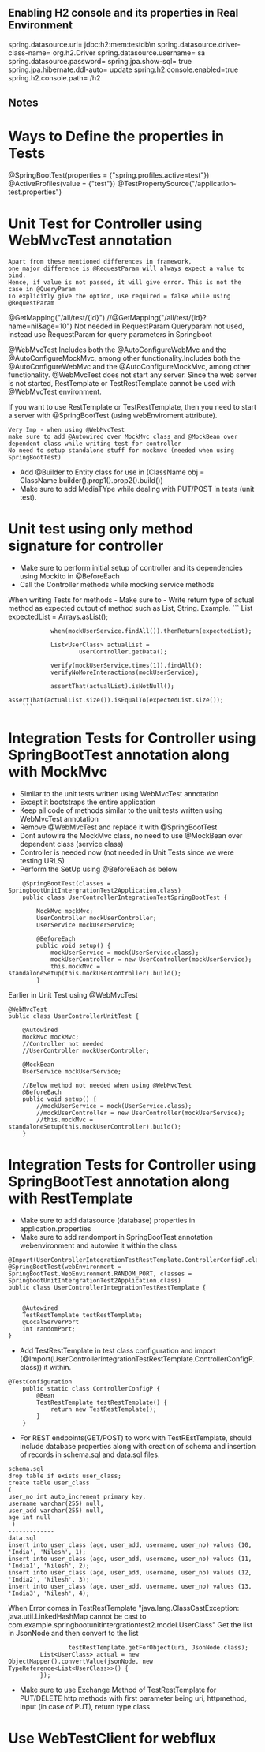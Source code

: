 ## Enabling H2 console and its properties in Real Environment ##
spring.datasource.url= jdbc:h2:mem:testdb\n
spring.datasource.driver-class-name= org.h2.Driver
spring.datasource.username= sa
spring.datasource.password=
spring.jpa.show-sql= true
spring.jpa.hibernate.ddl-auto= update
spring.h2.console.enabled=true
spring.h2.console.path= /h2

## Notes ##

# Ways to Define the properties in Tests #
@SpringBootTest(properties = {"spring.profiles.active=test"})
@ActiveProfiles(value = {"test"})
@TestPropertySource("/application-test.properties")


# Unit Test for Controller using WebMvcTest annotation #
```
Apart from these mentioned differences in framework, 
one major difference is @RequestParam will always expect a value to bind. 
Hence, if value is not passed, it will give error. This is not the case in @QueryParam
To explicitly give the option, use required = false while using @RequestParam
```
@GetMapping("/all/test/{id}")
//@GetMapping("/all/test/{id}?name=nil&age=10") Not needed in RequestParam
Queryparam not used, instead use RequestParam for query parameters in Springboot

@WebMvcTest Includes both the @AutoConfigureWebMvc and the @AutoConfigureMockMvc, among other functionality.Includes both the @AutoConfigureWebMvc and the @AutoConfigureMockMvc, among other functionality.
@WebMvcTest does not start any server. Since the web server is not started,  RestTemplate or TestRestTemplate cannot be used with @WebMvcTest environment.

If you want to use RestTemplate or TestRestTemplate, then you need to start a server with @SpringBootTest (using webEnviroment attribute).
```
Very Imp - when using @WebMvcTest
make sure to add @Autowired over MockMvc class and @MockBean over
dependent class while writing test for controller
No need to setup standalone stuff for mockmvc (needed when using 
SpringBootTest)
```    

- Add @Builder to Entity class for use in (ClassName obj = ClassName.builder().prop1().prop2().build())
- Make sure to add MediaTYpe while dealing with PUT/POST in tests (unit test).

# Unit test using only method signature for controller #
- Make sure to perform initial setup of controller and its dependencies
  using Mockito in @BeforeEach
- Call the Controller methods while mocking service methods 

When writing Tests for methods -
    Make sure to 
        - Write return type of actual method as expected output of
          method such as List, String.
        Example.
        ```
                List<UserClass> expectedList =
                        Arrays.asList();
      
                when(mockUserService.findAll()).thenReturn(expectedList);
        
                List<UserClass> actualList =
                        userController.getData();
        
                verify(mockUserService,times(1)).findAll();
                verifyNoMoreInteractions(mockUserService);
        
                assertThat(actualList).isNotNull();
                assertThat(actualList.size()).isEqualTo(expectedList.size());
        ```
# Integration Tests for Controller using SpringBootTest annotation along with MockMvc #
- Similar to the unit tests written using WebMvcTest annotation
- Except it bootstraps the entire application
- Keep all code of methods similar to the unit tests written using WebMvcTest annotation 
- Remove @WebMvcTest and replace it with @SpringBootTest
- Dont autowire the MockMvc class, no need to use @MockBean over dependent class (service class)
- Controller is needed now (not needed in Unit Tests since we were testing URLS)
- Perform the SetUp using @BeforeEach as below

```
    @SpringBootTest(classes = SpringbootUnitIntergrationTest2Application.class)
    public class UserControllerIntegrationTestSpringBootTest {
    
        MockMvc mockMvc;
        UserController mockUserController;
        UserService mockUserService;
    
        @BeforeEach
        public void setup() {
            mockUserService = mock(UserService.class);
            mockUserController = new UserController(mockUserService);
            this.mockMvc = standaloneSetup(this.mockUserController).build();
        }

```
Earlier in Unit Test using @WebMvcTest

```
@WebMvcTest
public class UserControllerUnitTest {

    @Autowired
    MockMvc mockMvc;
    //Controller not needed
    //UserController mockUserController;

    @MockBean
    UserService mockUserService;

    //Below method not needed when using @WebMvcTest
    @BeforeEach
    public void setup() {
        //mockUserService = mock(UserService.class);
        //mockUserController = new UserController(mockUserService);
        //this.mockMvc = standaloneSetup(this.mockUserController).build();
    }

```

# Integration Tests for Controller using SpringBootTest annotation along with RestTemplate #
- Make sure to add datasource (database) properties in application.properties
- Make sure to add randomport in SpringBootTest annotation webenvironment and autowire it within the class
```
@Import(UserControllerIntegrationTestRestTemplate.ControllerConfigP.class)
@SpringBootTest(webEnvironment = SpringBootTest.WebEnvironment.RANDOM_PORT, classes = SpringbootUnitIntergrationTest2Application.class)
public class UserControllerIntegrationTestRestTemplate {


    @Autowired
    TestRestTemplate testRestTemplate;
    @LocalServerPort
    int randomPort;
}
```
- Add TestRestTemplate in test class configuration and import (@Import(UserControllerIntegrationTestRestTemplate.ControllerConfigP.class)) it within.
```
@TestConfiguration
    public static class ControllerConfigP {
        @Bean
        TestRestTemplate testRestTemplate() {
            return new TestRestTemplate();
        }
    }
```
- For REST endpoints(GET/POST) to work with TestREstTemplate, should include database properties
  along with creation of schema and insertion of records in schema.sql and data.sql files. 
```
schema.sql
drop table if exists user_class;
create table user_class
(
user_no int auto_increment primary key,
username varchar(255) null,
user_add varchar(255) null,
age int null
 )
-------------
data.sql
insert into user_class (age, user_add, username, user_no) values (10, 'India', 'Nilesh', 1);
insert into user_class (age, user_add, username, user_no) values (11, 'India1', 'Nilesh', 2);
insert into user_class (age, user_add, username, user_no) values (12, 'India2', 'Nilesh', 3);
insert into user_class (age, user_add, username, user_no) values (13, 'India3', 'Nilesh', 4);
```
When Error comes in TestRestTemplate "java.lang.ClassCastException: java.util.LinkedHashMap cannot be cast to com.example.springbootunitintergrationtest2.model.UserClass"
    Get the list in JsonNode and then convert to the list
   ``` JsonNode jsonNode =
                    testRestTemplate.getForObject(uri, JsonNode.class);
            List<UserClass> actual = new ObjectMapper().convertValue(jsonNode, new TypeReference<List<UserClass>>() {
            });

   ```
- Make sure to use Exchange Method of TestRestTemplate for PUT/DELETE http methods
  with first parameter being uri, httpmethod, input (in case of PUT), return type class
# Use WebTestClient for webflux #